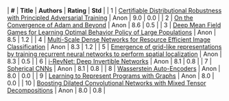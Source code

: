 | **#** | **Title** | **Authors** | **Rating** | **Std** |
| 1 | [Certifiable Distributional Robustness with Principled Adversarial Training](https://openreview.net/forum?id=Hk6kPgZA-) | Anon | 9.0 | 0.0 |
| 2 | [On the Convergence of Adam and Beyond](https://openreview.net/forum?id=ryQu7f-RZ) | Anon | 8.6 | 0.5 |
| 3 | [Deep Mean Field Games for Learning Optimal Behavior Policy of Large Populations](https://openreview.net/forum?id=HktK4BeCZ) | Anon | 8.5 | 1.2 |
| 4 | [Multi-Scale Dense Networks for Resource Efficient Image Classification](https://openreview.net/forum?id=Hk2aImxAb) | Anon | 8.3 | 1.2 |
| 5 | [Emergence of grid-like representations by training recurrent neural networks to perform spatial localization](https://openreview.net/forum?id=B17JTOe0-) | Anon | 8.3 | 0.5 |
| 6 | [i-RevNet: Deep Invertible Networks](https://openreview.net/forum?id=HJsjkMb0Z) | Anon | 8.1 | 0.8 |
| 7 | [Spherical CNNs](https://openreview.net/forum?id=Hkbd5xZRb) | Anon | 8.1 | 0.8 |
| 8 | [Wasserstein Auto-Encoders](https://openreview.net/forum?id=HkL7n1-0b) | Anon | 8.0 | 0.0 |
| 9 | [Learning to Represent Programs with Graphs](https://openreview.net/forum?id=BJOFETxR-) | Anon | 8.0 | 0.0 |
| 10 | [Boosting Dilated Convolutional Networks with Mixed Tensor Decompositions](https://openreview.net/forum?id=S1JHhv6TW) | Anon | 8.0 | 0.8 |
